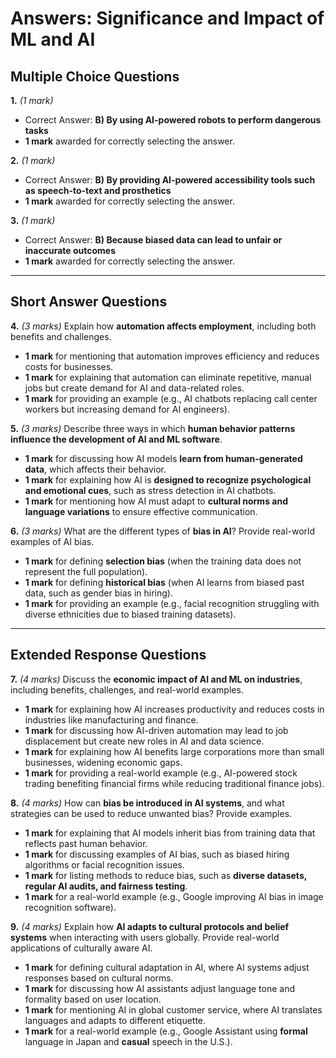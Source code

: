 # **Answers: Significance and Impact of ML and AI**

## **Multiple Choice Questions**

**1.** *(1 mark)*  
- Correct Answer: **B) By using AI-powered robots to perform dangerous tasks**  
- **1 mark** awarded for correctly selecting the answer.  

**2.** *(1 mark)*  
- Correct Answer: **B) By providing AI-powered accessibility tools such as speech-to-text and prosthetics**  
- **1 mark** awarded for correctly selecting the answer.  

**3.** *(1 mark)*  
- Correct Answer: **B) Because biased data can lead to unfair or inaccurate outcomes**  
- **1 mark** awarded for correctly selecting the answer.  

---

## **Short Answer Questions**

**4.** *(3 marks)* Explain how **automation affects employment**, including both benefits and challenges.  
- **1 mark** for mentioning that automation improves efficiency and reduces costs for businesses.  
- **1 mark** for explaining that automation can eliminate repetitive, manual jobs but create demand for AI and data-related roles.  
- **1 mark** for providing an example (e.g., AI chatbots replacing call center workers but increasing demand for AI engineers).  

**5.** *(3 marks)* Describe three ways in which **human behavior patterns influence the development of AI and ML software**.  
- **1 mark** for discussing how AI models **learn from human-generated data**, which affects their behavior.  
- **1 mark** for explaining how AI is **designed to recognize psychological and emotional cues**, such as stress detection in AI chatbots.  
- **1 mark** for mentioning how AI must adapt to **cultural norms and language variations** to ensure effective communication.  

**6.** *(3 marks)* What are the different types of **bias in AI**? Provide real-world examples of AI bias.  
- **1 mark** for defining **selection bias** (when the training data does not represent the full population).  
- **1 mark** for defining **historical bias** (when AI learns from biased past data, such as gender bias in hiring).  
- **1 mark** for providing an example (e.g., facial recognition struggling with diverse ethnicities due to biased training datasets).  

---

## **Extended Response Questions**

**7.** *(4 marks)* Discuss the **economic impact of AI and ML on industries**, including benefits, challenges, and real-world examples.  
- **1 mark** for explaining how AI increases productivity and reduces costs in industries like manufacturing and finance.  
- **1 mark** for discussing how AI-driven automation may lead to job displacement but create new roles in AI and data science.  
- **1 mark** for explaining how AI benefits large corporations more than small businesses, widening economic gaps.  
- **1 mark** for providing a real-world example (e.g., AI-powered stock trading benefiting financial firms while reducing traditional finance jobs).  

**8.** *(4 marks)* How can **bias be introduced in AI systems**, and what strategies can be used to reduce unwanted bias? Provide examples.  
- **1 mark** for explaining that AI models inherit bias from training data that reflects past human behavior.  
- **1 mark** for discussing examples of AI bias, such as biased hiring algorithms or facial recognition issues.  
- **1 mark** for listing methods to reduce bias, such as **diverse datasets, regular AI audits, and fairness testing**.  
- **1 mark** for a real-world example (e.g., Google improving AI bias in image recognition software).  

**9.** *(4 marks)* Explain how **AI adapts to cultural protocols and belief systems** when interacting with users globally. Provide real-world applications of culturally aware AI.  
- **1 mark** for defining cultural adaptation in AI, where AI systems adjust responses based on cultural norms.  
- **1 mark** for discussing how AI assistants adjust language tone and formality based on user location.  
- **1 mark** for mentioning AI in global customer service, where AI translates languages and adapts to different etiquette.  
- **1 mark** for a real-world example (e.g., Google Assistant using **formal** language in Japan and **casual** speech in the U.S.).  
